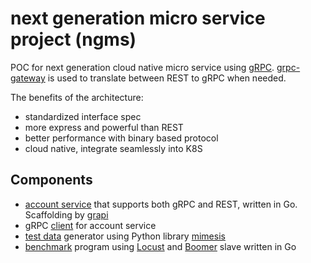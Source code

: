 # next generation micro service project (ngms)

POC for next generation cloud native micro service using [gRPC](https://grpc.io). [grpc-gateway](https://github.com/grpc-ecosystem/grpc-gateway) is used to translate between REST to gRPC when needed.

The benefits of the architecture:

* standardized interface spec
* more express and powerful than REST
* better performance with binary based protocol
* cloud native, integrate seamlessly into K8S

## Components
* [account service](./accounts) that supports both gRPC and REST, written in Go. Scaffolding by [grapi](https://github.com/izumin5210/grapi)
* gRPC [client](./clients/README.md) for account service
* [test data](./testdata/README.md) generator using Python library [mimesis](https://github.com/lk-geimfari/mimesis) 
* [benchmark](./benchmark/REAMDE.md) program using [Locust](http://locust.io) and [Boomer](https://github.com/myzhan/boomer) slave written in Go
